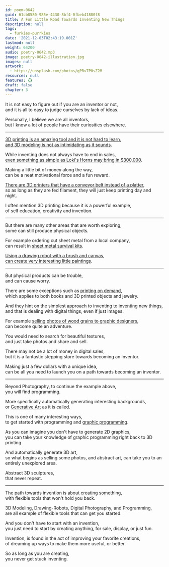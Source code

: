 ```yaml
---
id: poem-0642
guid: 61cb8580-985e-4430-8bf4-0fbeb41880f8
title: A Fun Little Road Towards Inventing New Things
description: null
tags:
  - furkies-purrkies
date: '2021-12-03T02:43:19.001Z'
lastmod: null
weight: 64200
audio: poetry-0642.mp3
image: poetry-0642-illustration.jpg
images: null
artwork:
  - https://unsplash.com/photos/gPRvTP0sZ2M
resources: null
features: {}
draft: false
chapter: 3
---
```


It is not easy to figure out if you are an inventor or not,\
and it is all to easy to judge ourselves by lack of ideas.

Personally, I believe we are all inventors,\
but I know a lot of people have their curiosities elsewhere.

---

[3D printing is an amazing tool and it is not hard to learn](https://www.youtube.com/watch?v=03uoodl3mb8),\
[and 3D modeling is not as intimidating as it sounds](https://www.youtube.com/watch?v=TPrnSACiTJ4\&list=PLexwJr_iILK7IkuhEeAYeN7aLV5AAXKa-).

While inventing does not always have to end in sales,\
[even something as simple as Loki's Horns may bring in $300,000](https://www.etsy.com/listing/980726073/golden-trickster-crown-made-in-us-diy).

Making a little bit of money along the way,\
can be a neat motivational force and a fun reward.

[There are 3D printers that have a conveyor belt instead of a platter](https://www.youtube.com/watch?v=iKQ3apn5lbQ),\
so as long as they are fed filament, they will just keep printing day and night.

I often mention 3D printing because it is a powerful example,\
of self education, creativity and invention.

---

But there are many other areas that are worth exploring,\
some can still produce physical objects.

For example ordering cut sheet metal from a local company,\
can result in [sheet metal survival kits](https://www.amazon.com/Survival-Card-Multitool-Bushcraft-Giftable/dp/B08NT2J34M/).

[Using a drawing robot with a brush and canvas](https://www.amazon.com/Router-Drawing-Plotter-Writing-Working/dp/B081B6VZYH),\
[can create very interesting little paintings](https://www.youtube.com/watch?v=8Uo6zFwSO78).

---

But physical products can be trouble,\
and can cause worry.

There are some exceptions such as [printing on demand](https://www.youtube.com/watch?v=qDySIHVt6zA),\
which applies to both books and 3D printed objects and jewelry.

And they hint on the simplest approach to inventing to inventing new things,\
and that is dealing with digital things, even if just images.

For example [selling photos of wood grains to graphic designers](https://creativemarket.com/search?q=wood+textures\&categoryIDs=1),\
can become quite an adventure.

You would need to search for beautiful textures,\
and just take photos and share and sell.

There may not be a lot of money in digital sales,\
but it is a fantastic stepping store towards becoming an inventor.

Making just a few dollars with a unique idea,\
can be all you need to launch you on a path towards becoming an inventor.

---

Beyond Photography, to continue the example above,\
you will find programming.

More specifically automatically generating interesting backgrounds,\
or [Generative Art](https://www.youtube.com/watch?v=5R9eywArFTE) as it is called.

This is one of many interesting ways,\
to get started with programming and [graphic programming](https://www.youtube.com/watch?v=8j0UDiN7my4\&list=PLglp04UYZK_PrN6xWo_nJ-8kzyXDyFUwi).

As you can imagine you don't have to generate 2D graphics,\
you can take your knowledge of graphic programming right back to 3D printing.

And automatically generate 3D art,\
so what begins as selling some photos, and abstract art, can take you to an entirely unexplored area.

Abstract 3D sculptures,\
that never repeat.

---

The path towards invention is about creating something,\
with flexible tools that won't hold you back.

3D Modeling, Drawing-Robots, Digital Photography, and Programming,\
are all example of flexible tools that can get you started.

And you don't have to start with an invention,\
you just need to start by creating anything, for sale, display, or just fun.

Invention, is found in the act of improving your favorite creations,\
of dreaming up ways to make them more useful, or better.

So as long as you are creating,\
you never get stuck inventing.
